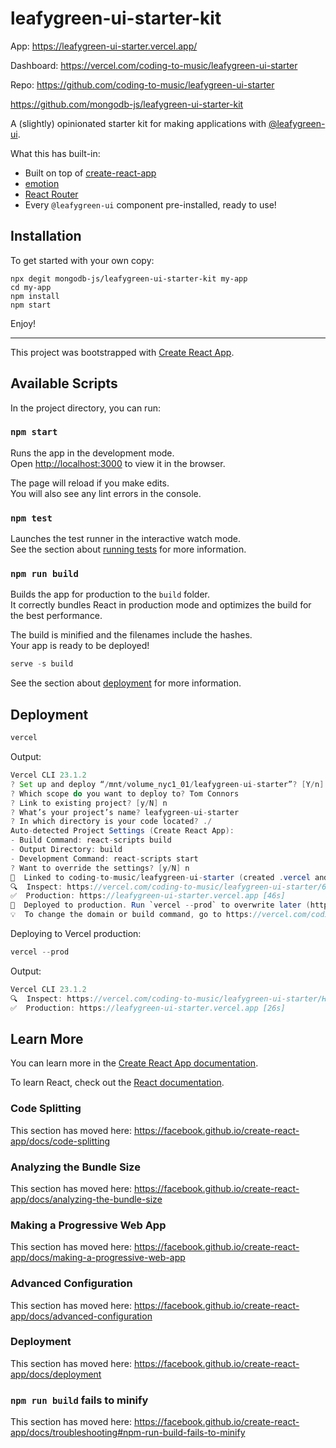 # leafygreen-ui-starter-kit

App:
https://leafygreen-ui-starter.vercel.app/

Dashboard:
https://vercel.com/coding-to-music/leafygreen-ui-starter

Repo:
https://github.com/coding-to-music/leafygreen-ui-starter

https://github.com/mongodb-js/leafygreen-ui-starter-kit

A (slightly) opinionated starter kit for making applications with [@leafygreen-ui](https://github.com/mongodb/leafygreen-ui).

What this has built-in:

- Built on top of [create-react-app](https://facebook.github.io/create-react-app/)
- [emotion](https://emotion.sh/)
- [React Router](https://reacttraining.com/react-router/)
- Every `@leafygreen-ui` component pre-installed, ready to use!

## Installation

To get started with your own copy:

```
npx degit mongodb-js/leafygreen-ui-starter-kit my-app
cd my-app
npm install
npm start
```

Enjoy!

---

This project was bootstrapped with [Create React App](https://github.com/facebook/create-react-app).

## Available Scripts

In the project directory, you can run:

### `npm start`

Runs the app in the development mode.<br>
Open [http://localhost:3000](http://localhost:3000) to view it in the browser.

The page will reload if you make edits.<br>
You will also see any lint errors in the console.

### `npm test`

Launches the test runner in the interactive watch mode.<br>
See the section about [running tests](https://facebook.github.io/create-react-app/docs/running-tests) for more information.

### `npm run build`

Builds the app for production to the `build` folder.<br>
It correctly bundles React in production mode and optimizes the build for the best performance.

The build is minified and the filenames include the hashes.<br>
Your app is ready to be deployed!

```java
serve -s build
```

See the section about [deployment](https://facebook.github.io/create-react-app/docs/deployment) for more information.

## Deployment

```java
vercel
```

Output:

```java
Vercel CLI 23.1.2
? Set up and deploy “/mnt/volume_nyc1_01/leafygreen-ui-starter”? [Y/n] y
? Which scope do you want to deploy to? Tom Connors
? Link to existing project? [y/N] n
? What’s your project’s name? leafygreen-ui-starter
? In which directory is your code located? ./
Auto-detected Project Settings (Create React App):
- Build Command: react-scripts build
- Output Directory: build
- Development Command: react-scripts start
? Want to override the settings? [y/N] n
🔗  Linked to coding-to-music/leafygreen-ui-starter (created .vercel and added it to .gitignore)
🔍  Inspect: https://vercel.com/coding-to-music/leafygreen-ui-starter/67X4FvQEne2c7swtG9hj6gHomKSH [1s]
✅  Production: https://leafygreen-ui-starter.vercel.app [46s]
📝  Deployed to production. Run `vercel --prod` to overwrite later (https://vercel.link/2F).
💡  To change the domain or build command, go to https://vercel.com/coding-to-music/leafygreen-ui-starter/settings
```

Deploying to Vercel production:

```java
vercel --prod
```

Output:

```java
Vercel CLI 23.1.2
🔍  Inspect: https://vercel.com/coding-to-music/leafygreen-ui-starter/HCFxGWC3Yb2AbvvRcNAMxYRR4Y3u [996ms]
✅  Production: https://leafygreen-ui-starter.vercel.app [26s]
```

## Learn More

You can learn more in the [Create React App documentation](https://facebook.github.io/create-react-app/docs/getting-started).

To learn React, check out the [React documentation](https://reactjs.org/).

### Code Splitting

This section has moved here: https://facebook.github.io/create-react-app/docs/code-splitting

### Analyzing the Bundle Size

This section has moved here: https://facebook.github.io/create-react-app/docs/analyzing-the-bundle-size

### Making a Progressive Web App

This section has moved here: https://facebook.github.io/create-react-app/docs/making-a-progressive-web-app

### Advanced Configuration

This section has moved here: https://facebook.github.io/create-react-app/docs/advanced-configuration

### Deployment

This section has moved here: https://facebook.github.io/create-react-app/docs/deployment

### `npm run build` fails to minify

This section has moved here: https://facebook.github.io/create-react-app/docs/troubleshooting#npm-run-build-fails-to-minify

